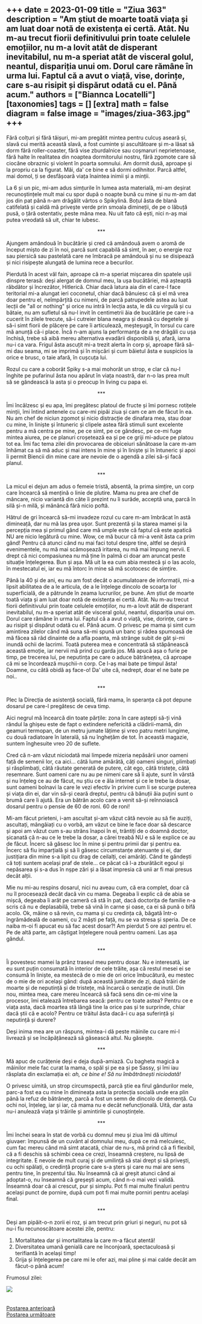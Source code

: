 
+++
date = 2023-01-09
title = "Ziua 363"
description = "Am știut de moarte toată viața și am luat doar notă de existența ei certă. Atât. Nu m-au trecut fiorii definitivului prin toate celulele emoțiilor, nu m-a lovit atât de disperant inevitabilul, nu m-a speriat atât de visceral golul, neantul, dispariția unui om. Dorul care rămâne în urma lui. Faptul că a avut o viață, vise, dorințe, care s-au risipit și dispărut odată cu el. Până acum."
authors = ["Biannca Locatelli"]
[taxonomies]
tags = []
[extra]
math = false
diagram = false
image = "images/ziua-363.jpg"
+++
---

Fără colțuri și fără tăișuri, mi-am pregătit mintea pentru culcuș aseară și, slavă cui merită această slavă, a fost cuminte și ascultătoare și m-a lăsat să dorm fără roller-coaster, fără vise zburdalnice sau coșmaruri neprietenoase, fără halte în realitatea din noaptea dormitorului nostru, fără zgomote care să ciocăne obraznic și violent în poarta somnului. Am dormit dusă, aproape și la propriu ca la figurat. Măi, da' ce bine e să dormi odihnitor. Parcă altfel, mai domol, ți se desfășoară viața înaintea inimii și a minții.

La 6 și un pic, mi-am adus simțurile în lumea asta materială, mi-am deșirat recunoștințele mult mai cu spor după o noapte bună cu mine și nu m-am dat jos din pat până n-am drăgălit vârtos o Spikylină. Boțul ăsta de blană catifelată și caldă mă privește verde prin smoala dimineții, de pe o lăbuță pusă, o țâră ostentativ, peste mâna mea. Nu uit fato că ești, nici n-aș mai putea vreodată să uit, chiar te iubesc.

<p style="text-align: center;">***</p>

Ajungem amândouă în bucătărie și cred că amândouă avem o aromă de început mișto de zi în noi, parcă sunt capabilă să simt, în aer, o energie roz sau piersică sau pastelată care ne îmbracă pe amândouă și nu se disipează și nici risipește alungată de lumina rece a becurilor.

Pierdută în acest văl fain, aproape că m-a speriat mișcarea din spatele ușii dinspre terasă: deși alergat de domnul meu, la ușa bucătăriei, mă așteaptă răbdător și încrezător, Hitlerică. Chiar dacă latura aia din el care-l face teritorial mi-a alungat ieri coconetul, chiar dacă bănuiesc că și el mă vrea doar pentru el, neîmpărțită cu nimeni, de parcă patrupedele astea au luat lecții de "all or nothing" și orice nu intră în lecția asta, le dă cu virgulă și cu bătaie, nu am sufletul să nu-l invit în centimetrii ăia de bucătărie pe care i-a cucerit în zilele trecute, să-i cutreier blana neagra și deasă cu degetele și să-i simt fiorii de plăcere pe care îi articulează, meșteșugit, în torsul cu care mă anunță că-i place. Încă n-am ajuns la performanța de a ne drăgăli cu ușa închisă, trebe să aibă mereu alternativa evadării disponibilă și, afară, iarna nu-i ca vara. Frigul ăsta ascuțit mi-a trezit alerta în corp și, aproape fără să-mi dau seama, mi se imprimă și în mișcări și cum băietul ăsta e suspicios la orice e brusc, o taie afară, în cușcuța lui.

Rozul cu care a coborât Spiky s-a mai mohorât un strop, e clar că nu-l înghite pe pufarinul ăsta nou apărut în viața noastră, dar n-o las prea mult să se gândească la asta și o preocup în living cu papa ei.

<p style="text-align: center;">***</p>

Îmi încălzesc și eu apa, îmi pregătesc platoul de fructe și îmi pornesc rotițele minții, îmi întind antenele cu care-mi pipăi ziua și cam ce am de făcut în ea. Nu am chef de niciun zgomot și nicio distracție de dinafara mea, stau doar cu mine, în liniște și întuneric și clipele astea fără stimuli sunt excelente pentru a mă centra pe mine, pe ce simt, pe ce gândesc, pe ce-mi fuge mintea aiurea, pe ce planuri croșetează ea și pe ce griji mi-aduce pe platou tot ea. Îmi fac tema zilei din provocarea de obiceiuri sănătoase la care m-am înhămat ca să mă aduc și mai intens în mine și în liniște și în întuneric și apoi îi permit Biencii din mine care are nevoie de o agendă a zilei să-și facă planul.

<p style="text-align: center;">***</p>

La micul ei dejun am adus o femeie tristă, absentă, la prima simțire, un corp care încearcă să mențină o linie de plutire. Mama nu prea are chef de mâncare, nicio variantă din câte îi prezint nu îi surâde, acceptă una, parcă în silă și-n milă, și mănâncă fără nicio poftă.

Hâtrul de gri încearcă să-mi invadeze rozul cu care m-am îmbrăcat în astă dimineață, dar nu mă las prea ușor. Sunt prezentă și la starea mamei și la percepția mea și primul gând care mă umple este că faptul că este apatică NU are nicio legătură cu mine. Wow, ce mă bucur că mi-a venit ăsta ca prim gând! Pentru că atunci când nu mai faci totul despre tine, altfel se deșiră evenimentele, nu mă mai scămoșează iritarea, nu mă mai împung nervii. E drept că nici compasiunea nu mă ține în palmă ci doar am aruncat peste situație înțelegerea. Bun și așa. Mă uit la ea cum abia mestecă și o las acolo, în mestecatul ei, iar eu mă întorc în mine să mă scotocesc de simțire.

Până la 40 și de ani, eu nu am fost decât o acumulatoare de informații, mi-a lipsit abilitatea de a le articula, de a le înțelege dincolo de scoarța lor superficială, de a pătrunde în zeama lucrurilor, pe bune. Am știut de moarte toată viața și am luat doar notă de existența ei certă. Atât. Nu m-au trecut fiorii definitivului prin toate celulele emoțiilor, nu m-a lovit atât de disperant inevitabilul, nu m-a speriat atât de visceral golul, neantul, dispariția unui om. Dorul care rămâne în urma lui. Faptul că a avut o viață, vise, dorințe, care s-au risipit și dispărut odată cu el. Până acum. O privesc pe mama și simt cum amintirea zilelor când mă suna să-mi spună un banc și râdea spumoasă de mă făcea să râd dinainte de a afla poanta, mă strânge subit de gât și-mi inundă ochii de lacrimi. Toată puterea mea e concentrată să stăpânească această emoție, iar nervii mă prind cu garda jos. Mă apucă așa o furie pe timp, pe trecerea lui, pe neputința pe care o aduce bătrânețea, că aproape că mi se încordează mușchii-n corp. Ce l-aș mai bate pe timpul ăsta! Doamne, cu câtă obidă aș face-o! Da' uite că, nedrept, doar el ne bate pe noi..

<p style="text-align: center;">***</p>

Plec la Direcția de asistență socială, fără mama, în speranța că pot depune dosarul pe care-l pregătesc de ceva timp.

Aici negrul mă încearcă din toate părțile: zona în care aștepți să-ți vină rândul la ghișeu este de fapt o extindere nefericită a clădirii-mamă, din geamuri termopan, de un metru jumate lățime și vreo patru metri lungime, cu două radiatoare în laterală, să nu înghețăm de tot. În această magazie, suntem înghesuite vreo 20 de suflete.

Cred că n-am văzut niciodată mai limpede mizeria nepăsării unor oameni față de semenii lor, ca aici… câtă lume amărâtă, câți oameni singuri, plimbați și răsplimbați, câtă răutate generată de putere, cât ego, câtă tristețe, câtă resemnare. Sunt oameni care nu au pe nimeni care să îi ajute, sunt în vârstă și nu înțeleg ce au de făcut, nu știu ce e ăla internet și ce le trebe la dosar, sunt oameni bolnavi la care le vezi efectiv în privire cum li se scurge puterea și viața din ei, dar vin să-și ceară dreptul, pentru că bănuții ăia puțini sunt o brumă care îi ajută. Era un bătrân acolo care a venit să-și reînnoiască dosarul pentru o pensie de 60 de roni. 60 de roni!

Mi-am făcut prieteni, i-am ascultat și-am văzut câtă nevoie au să fie auziți, ascultați, mângâiați cu o vorbă, am văzut ce bine le face doar să descarce și apoi am văzut cum s-au strâns înapoi în ei, trântiți de o doamnă doctor, șicanată că n-au ce le trebe la dosar, a cărei treabă NU e să le explice ce au de făcut. Încerc să găsesc loc în mine și pentru primii dar și pentru ea. Încerc să fiu imparțială și să îi găsesc circumstanțe atenuante și ei, dar justițiara din mine s-a lipit cu drag de ceilalți, cei amărâți. Când te gândești că toți suntem același praf de stele… ce păcat că l-a zburătăcit egoul și nepăsarea și s-a dus în nșpe zări și a lăsat impresia că unii ar fi mai presus decât alții.

Mie nu mi-au respins dosarul, nici nu aveau cum, că era complet, doar că nu îl procesează decât dacă vin cu mama. Degeaba îi explic că de abia se mișcă, degeaba îi arăt pe cameră că stă în pat, dacă doctorița de familie n-a scris că nu e deplasabilă, trebe să vină în carne și oase, ca ei să pună o bifă acolo. Ok, mâine o să revin, cu mama și cu credința că, băgată într-o îngrămădeală de oameni, cu 2 măști pe față, nu se va stresa și speria. De ce naiba m-oi fi apucat eu să fac acest dosar?! Am pierdut 5 ore azi pentru el. Pe de altă parte, am câștigat înțelegere nouă pentru oameni. Las așa gândul.

<p style="text-align: center;">***</p>

Îi povestesc mamei la prânz traseul meu pentru dosar. Nu e interesată, iar eu sunt puțin consumată în interior de cele trăite, așa că restul mesei ei se consumă în liniște, ea mestecă de o mie de ori orice îmbucătură, eu mestec de o mie de ori același gând: după această jumătate de zi, după trăiri de moarte și de neputință și de tristețe, mă încarcă o senzație de inutil. Din nou, mintea mea, care mereu încearcă să facă sens din ce-mi vine la procesor, îmi etalează întrebarea seacă: pentru ce toate astea? Pentru ce e viața asta, dacă moartea stă lângă tine la orice pas și te surprinde, chiar dacă știi că e acolo? Pentru ce trăitul ăsta dacă-i cu așa suferință și neputință și durere?

Deși inima mea are un răspuns, mintea-i dă peste mâinile cu care mi-l livrează și se încăpățânează să găsească altul. Nu găsește.

<p style="text-align: center;">***</p>

Mă apuc de curățenie deși e deja după-amiază. Cu bagheta magică a mâinilor mele fac curat la mama, o spăl și pe ea și pe Sassy, și îmi iau răsplata din exclamația ei: _ah, ce bine e! Să nu îmbătrânești niciodată!_

O privesc uimită, un strop circumspectă, parcă știe ea firul gândurilor mele, parc-a fost ea cu mine în dimineața asta la protecția socială unde era plin până la refuz de bătrânețe, parcă a fost un semn de dincolo de demență. Cu ochi noi, înțeleg, iar și iar, că mama nu e decât nefuncțională. Uită, dar asta nu-i anulează viața și trăirile și amintirile și cunoștințele.

<p style="text-align: center;">***</p>

Îmi închei seara în stat de vorbă cu domnul meu și ziua îmi dă ultimul giuvaer: împunsă de un cuvânt al domnului meu, după ce mă melcuiesc, cum fac mereu când mă simt atacată, chiar de nu-s, mă prind că a fi flexibil, că a fi deschis să schimbi ceea ce crezi, înseamnă creștere, nu lipsă de integritate. E nevoie de mult curaj și de umilință să stai drept și să privești, cu ochi spălați, o credință proprie care s-a șters și care nu mai are sens pentru tine, în prezentul tău. Nu înseamnă că ai greșit atunci când ai adoptat-o, nu înseamnă că greșești acum, când n-o mai vezi validă. Înseamnă doar că ai crescut, pur și simplu. Pot fi mai multe finaluri pentru același punct de pornire, după cum pot fi mai multe porniri pentru același final.

<p style="text-align: center;">***</p>

Deși am pipăit-o-n zorii ei roz, și am trecut prin griuri și neguri, nu pot să nu-i fiu recunoscătoare acestei zile, pentru:
1. Mortalitatea dar și imortalitatea la care m-a făcut atentă!
2. Diversitatea umană genială care ne înconjoară, spectaculoasă și terifiantă în același timp!
3. Grija și înțelegerea pe care mi le ofer azi, mai pline și mai calde decât am făcut-o până acum!

Frumosul zilei:

<div class="flex justify-center">
  <img src="images/363-nou.jpeg" />
</div>

<br/>

<br/>

<div class="flex justify-between">
  <div>
    <a href="/blog/ziua-362/">Postarea anterioară</a>
  </div>
  <div>
    <a href="/blog/ziua-364/">Postarea următoare</a>
  </div>
</div>
